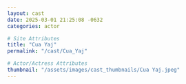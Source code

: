 ```yaml
---
layout: cast
date: 2025-03-01 21:25:08 -0632
categories: actor

# Site Attributes
title: "Cua Yaj"
permalink: "/cast/Cua_Yaj"

# Actor/Actress Attributes
thumbnail: "/assets/images/cast_thumbnails/Cua Yaj.jpeg"
---
```

